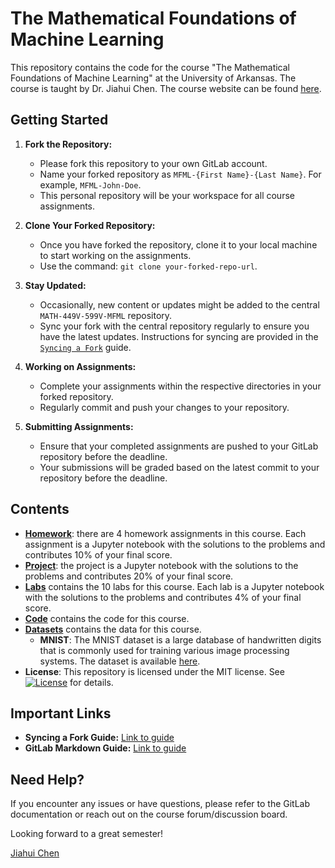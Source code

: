 # The Mathematical Foundations of Machine Learning
This repository contains the code for the course "The Mathematical Foundations of Machine Learning" at the University of Arkansas. The course is taught by Dr. Jiahui Chen. The course website can be found [here](https://jiahuic.github.io/teaching/math-499v599v/).

## Getting Started

1. **Fork the Repository:**
   - Please fork this repository to your own GitLab account.
   - Name your forked repository as `MFML-{First Name}-{Last Name}`. For example, `MFML-John-Doe`.
   - This personal repository will be your workspace for all course assignments.

2. **Clone Your Forked Repository:**
   - Once you have forked the repository, clone it to your local machine to start working on the assignments.
   - Use the command: `git clone your-forked-repo-url`.

3. **Stay Updated:**
   - Occasionally, new content or updates might be added to the central `MATH-449V-599V-MFML` repository.
   - Sync your fork with the central repository regularly to ensure you have the latest updates. Instructions for syncing are provided in the [`Syncing a Fork`](labs/lab0.md#task3) guide.

4. **Working on Assignments:**
   - Complete your assignments within the respective directories in your forked repository.
   - Regularly commit and push your changes to your repository.

5. **Submitting Assignments:**
   - Ensure that your completed assignments are pushed to your GitLab repository before the deadline.
   - Your submissions will be graded based on the latest commit to your repository before the deadline.

## Contents
- [**Homework**](./homework): there are 4 homework assignments in this course. Each assignment is a Jupyter notebook with the solutions to the problems and contributes 10% of your final score.
- [**Project**](./project): the project is a Jupyter notebook with the solutions to the problems and contributes 20% of your final score.
- [**Labs**](./labs) contains the 10 labs for this course. Each lab is a Jupyter notebook with the solutions to the problems and contributes 4% of your final score.
- [**Code**](./code) contains the code for this course.
- [**Datasets**](./datasets) contains the data for this course.
   - **MNIST**: The MNIST dataset is a large database of handwritten digits that is commonly used for training various image processing systems. The dataset is available [here](http://yann.lecun.com/exdb/mnist/).
- **License**: This repository is licensed under the MIT license. See [![License](https://img.shields.io/badge/license-MIT-green)](./LICENSE) for details.

## Important Links

- **Syncing a Fork Guide:** [Link to guide](https://docs.gitlab.com/ee/gitlab-basics/fork-project.html#syncing-the-fork)
- **GitLab Markdown Guide:** [Link to guide](https://docs.gitlab.com/ee/user/markdown.html)

## Need Help?

If you encounter any issues or have questions, please refer to the GitLab documentation or reach out on the course forum/discussion board.

Looking forward to a great semester!

[Jiahui Chen](https://jiahuic.github.io/)
